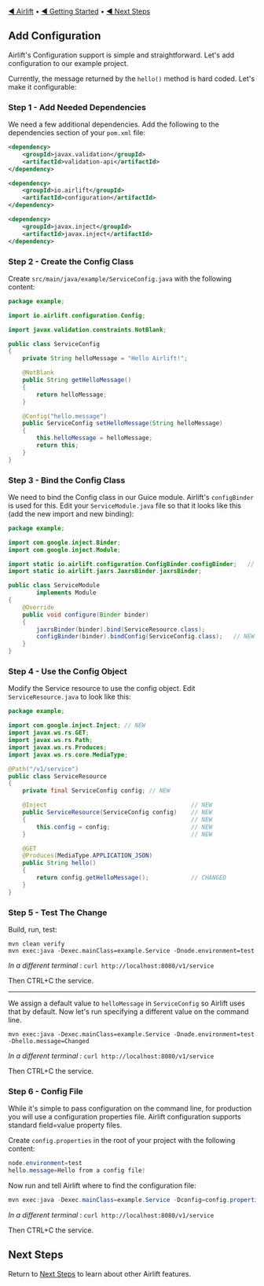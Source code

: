 [◀︎ Airlift](../README.md) • [◀︎ Getting Started](getting_started.md) • [◀︎ Next Steps](next_steps.md)

## Add Configuration

Airlift's Configuration support is simple and straightforward. Let's add configuration to our
example project.

Currently, the message returned by the `hello()` method is hard coded. Let's make it configurable:

### Step 1 - Add Needed Dependencies

We need a few additional dependencies. Add the following to the dependencies section of your
`pom.xml` file:

```xml 
<dependency>
    <groupId>javax.validation</groupId>
    <artifactId>validation-api</artifactId>
</dependency>

<dependency>
    <groupId>io.airlift</groupId>
    <artifactId>configuration</artifactId>
</dependency>

<dependency>
    <groupId>javax.inject</groupId>
    <artifactId>javax.inject</artifactId>
</dependency>        
```

### Step 2 - Create the Config Class

Create `src/main/java/example/ServiceConfig.java` with the following content:

```java
package example;

import io.airlift.configuration.Config;

import javax.validation.constraints.NotBlank;

public class ServiceConfig
{
    private String helloMessage = "Hello Airlift!";

    @NotBlank
    public String getHelloMessage()
    {
        return helloMessage;
    }

    @Config("hello.message")
    public ServiceConfig setHelloMessage(String helloMessage)
    {
        this.helloMessage = helloMessage;
        return this;
    }
}
```

### Step 3 - Bind the Config Class

We need to bind the Config class in our Guice module. Airlift's `configBinder` is used for this.
Edit your `ServiceModule.java` file so that it looks like this (add the new import and new binding):

```java
package example;

import com.google.inject.Binder;
import com.google.inject.Module;

import static io.airlift.configuration.ConfigBinder.configBinder;   // NEW LINE
import static io.airlift.jaxrs.JaxrsBinder.jaxrsBinder;

public class ServiceModule
        implements Module
{
    @Override
    public void configure(Binder binder)
    {
        jaxrsBinder(binder).bind(ServiceResource.class);
        configBinder(binder).bindConfig(ServiceConfig.class);   // NEW LINE
    }
}
```

### Step 4 - Use the Config Object 

Modify the Service resource to use the config object. Edit `ServiceResource.java` to look like this:

```java
package example;

import com.google.inject.Inject; // NEW
import javax.ws.rs.GET;
import javax.ws.rs.Path;
import javax.ws.rs.Produces;
import javax.ws.rs.core.MediaType;

@Path("/v1/service")
public class ServiceResource
{
    private final ServiceConfig config; // NEW

    @Inject                                         // NEW
    public ServiceResource(ServiceConfig config)    // NEW
    {                                               // NEW
        this.config = config;                       // NEW
    }                                               // NEW

    @GET
    @Produces(MediaType.APPLICATION_JSON)
    public String hello()
    {
        return config.getHelloMessage();            // CHANGED
    }
}
```

### Step 5 - Test The Change

Build, run, test:

```
mvn clean verify
mvn exec:java -Dexec.mainClass=example.Service -Dnode.environment=test
```

_In a different terminal_ : `curl http://localhost:8080/v1/service`

Then CTRL+C the service.

-----

We assign a default value to `helloMessage` in `ServiceConfig` so Airlift uses that by default. Now
let's run specifying a different value on the command line.

```
mvn exec:java -Dexec.mainClass=example.Service -Dnode.environment=test -Dhello.message=Changed
```

_In a different terminal_ : `curl http://localhost:8080/v1/service`

Then CTRL+C the service.

### Step 6 - Config File

While it's simple to pass configuration on the command line, for production you will use a configuration
properties file. Airlift configuration supports standard field=value property files. 

Create `config.properties` in the root of your project with the following content:

```java
node.environment=test
hello.message=Hello from a config file!
```

Now run and tell Airlift where to find the configuration file:

```java
mvn exec:java -Dexec.mainClass=example.Service -Dconfig=config.properties
```

_In a different terminal_ : `curl http://localhost:8080/v1/service`

Then CTRL+C the service.

## Next Steps

Return to [Next Steps](next_steps.md) to learn about other Airlift features.
